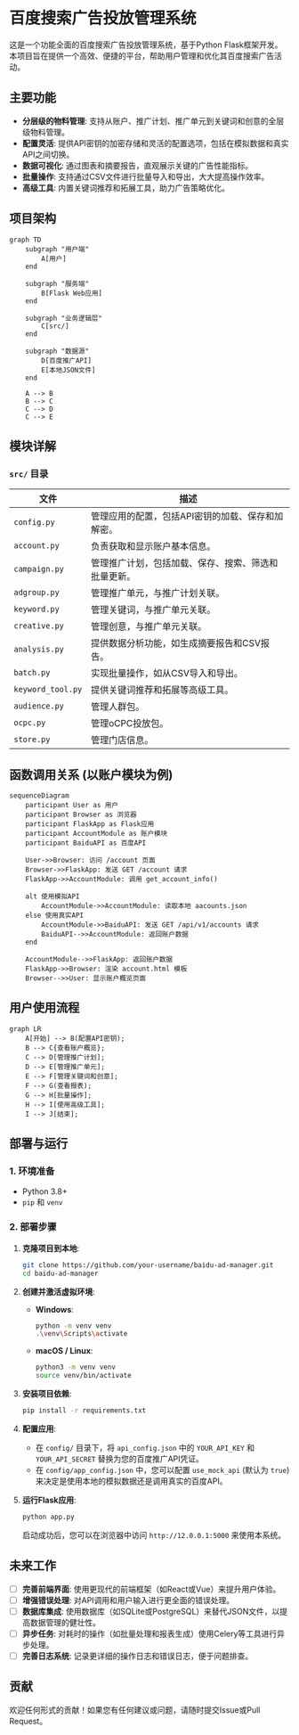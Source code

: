 # 百度搜索广告投放管理系统

这是一个功能全面的百度搜索广告投放管理系统，基于Python Flask框架开发。本项目旨在提供一个高效、便捷的平台，帮助用户管理和优化其百度搜索广告活动。

## 主要功能

- **分层级的物料管理**: 支持从账户、推广计划、推广单元到关键词和创意的全层级物料管理。
- **配置灵活**: 提供API密钥的加密存储和灵活的配置选项，包括在模拟数据和真实API之间切换。
- **数据可视化**: 通过图表和摘要报告，直观展示关键的广告性能指标。
- **批量操作**: 支持通过CSV文件进行批量导入和导出，大大提高操作效率。
- **高级工具**: 内置关键词推荐和拓展工具，助力广告策略优化。

## 项目架构

```mermaid
graph TD
    subgraph "用户端"
        A[用户]
    end

    subgraph "服务端"
        B[Flask Web应用]
    end

    subgraph "业务逻辑层"
        C[src/]
    end

    subgraph "数据源"
        D[百度推广API]
        E[本地JSON文件]
    end

    A --> B
    B --> C
    C --> D
    C --> E
```

## 模块详解

### `src/` 目录

| 文件 | 描述 |
|---|---|
| `config.py` | 管理应用的配置，包括API密钥的加载、保存和加解密。 |
| `account.py` | 负责获取和显示账户基本信息。 |
| `campaign.py` | 管理推广计划，包括加载、保存、搜索、筛选和批量更新。 |
| `adgroup.py` | 管理推广单元，与推广计划关联。 |
| `keyword.py` | 管理关键词，与推广单元关联。 |
| `creative.py` | 管理创意，与推广单元关联。 |
| `analysis.py` | 提供数据分析功能，如生成摘要报告和CSV报告。 |
| `batch.py` | 实现批量操作，如从CSV导入和导出。 |
| `keyword_tool.py` | 提供关键词推荐和拓展等高级工具。 |
| `audience.py` | 管理人群包。 |
| `ocpc.py` | 管理oCPC投放包。 |
| `store.py` | 管理门店信息。 |

## 函数调用关系 (以账户模块为例)

```mermaid
sequenceDiagram
    participant User as 用户
    participant Browser as 浏览器
    participant FlaskApp as Flask应用
    participant AccountModule as 账户模块
    participant BaiduAPI as 百度API

    User->>Browser: 访问 /account 页面
    Browser->>FlaskApp: 发送 GET /account 请求
    FlaskApp->>AccountModule: 调用 get_account_info()

    alt 使用模拟API
        AccountModule->>AccountModule: 读取本地 aacounts.json
    else 使用真实API
        AccountModule->>BaiduAPI: 发送 GET /api/v1/accounts 请求
        BaiduAPI-->>AccountModule: 返回账户数据
    end

    AccountModule-->>FlaskApp: 返回账户数据
    FlaskApp->>Browser: 渲染 account.html 模板
    Browser-->>User: 显示账户概览页面
```

## 用户使用流程

```mermaid
graph LR
    A[开始] --> B(配置API密钥);
    B --> C{查看账户概览};
    C --> D[管理推广计划];
    D --> E[管理推广单元];
    E --> F[管理关键词和创意];
    F --> G(查看报表);
    G --> H[批量操作];
    H --> I[使用高级工具];
    I --> J[结束];
```

## 部署与运行

### 1. 环境准备

- Python 3.8+
- `pip` 和 `venv`

### 2. 部署步骤

1.  **克隆项目到本地**:
    ```bash
    git clone https://github.com/your-username/baidu-ad-manager.git
    cd baidu-ad-manager
    ```

2.  **创建并激活虚拟环境**:
    -   **Windows**:
        ```bash
        python -m venv venv
        .\venv\Scripts\activate
        ```
    -   **macOS / Linux**:
        ```bash
        python3 -m venv venv
        source venv/bin/activate
        ```

3.  **安装项目依赖**:
    ```bash
    pip install -r requirements.txt
    ```

4.  **配置应用**:
    -   在 `config/` 目录下，将 `api_config.json` 中的 `YOUR_API_KEY` 和 `YOUR_API_SECRET` 替换为您的百度推广API凭证。
    -   在 `config/app_config.json` 中，您可以配置 `use_mock_api` (默认为 `true`) 来决定是使用本地的模拟数据还是调用真实的百度API。

5.  **运行Flask应用**:
    ```bash
    python app.py
    ```

    启动成功后，您可以在浏览器中访问 `http://12.0.0.1:5000` 来使用本系统。

## 未来工作

- [ ] **完善前端界面**: 使用更现代的前端框架（如React或Vue）来提升用户体验。
- [ ] **增强错误处理**: 对API调用和用户输入进行更全面的错误处理。
- [ ] **数据库集成**: 使用数据库（如SQLite或PostgreSQL）来替代JSON文件，以提高数据管理的健壮性。
- [ ] **异步任务**: 对耗时的操作（如批量处理和报表生成）使用Celery等工具进行异步处理。
- [ ] **完善日志系统**: 记录更详细的操作日志和错误日志，便于问题排查。

## 贡献

欢迎任何形式的贡献！如果您有任何建议或问题，请随时提交Issue或Pull Request。